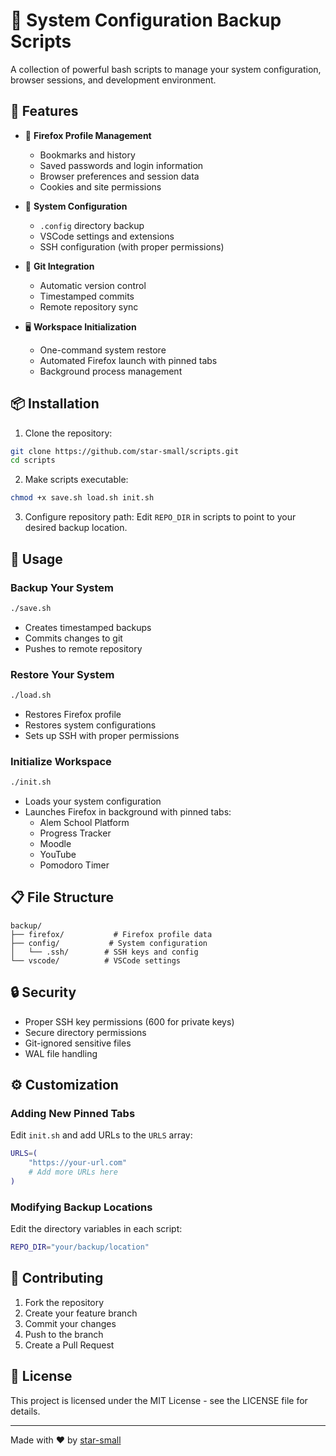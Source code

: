 # 🚀 System Configuration Backup Scripts

A collection of powerful bash scripts to manage your system configuration, browser sessions, and development environment.

## 🌟 Features

- 🦊 **Firefox Profile Management**
  - Bookmarks and history
  - Saved passwords and login information
  - Browser preferences and session data
  - Cookies and site permissions

- 🔧 **System Configuration**
  - `.config` directory backup
  - VSCode settings and extensions
  - SSH configuration (with proper permissions)

- 💾 **Git Integration**
  - Automatic version control
  - Timestamped commits
  - Remote repository sync

- 🖥️ **Workspace Initialization**
  - One-command system restore
  - Automated Firefox launch with pinned tabs
  - Background process management

## 📦 Installation

1. Clone the repository:
```bash
git clone https://github.com/star-small/scripts.git
cd scripts
```

2. Make scripts executable:
```bash
chmod +x save.sh load.sh init.sh
```

3. Configure repository path:
Edit `REPO_DIR` in scripts to point to your desired backup location.

## 🚀 Usage

### Backup Your System
```bash
./save.sh
```
- Creates timestamped backups
- Commits changes to git
- Pushes to remote repository

### Restore Your System
```bash
./load.sh
```
- Restores Firefox profile
- Restores system configurations
- Sets up SSH with proper permissions

### Initialize Workspace
```bash
./init.sh
```
- Loads your system configuration
- Launches Firefox in background with pinned tabs:
  - Alem School Platform
  - Progress Tracker
  - Moodle
  - YouTube
  - Pomodoro Timer

## 📋 File Structure

```
backup/
├── firefox/           # Firefox profile data
├── config/           # System configuration
│   └── .ssh/        # SSH keys and config
└── vscode/          # VSCode settings
```

## 🔒 Security

- Proper SSH key permissions (600 for private keys)
- Secure directory permissions
- Git-ignored sensitive files
- WAL file handling

## ⚙️ Customization

### Adding New Pinned Tabs
Edit `init.sh` and add URLs to the `URLS` array:
```bash
URLS=(
    "https://your-url.com"
    # Add more URLs here
)
```

### Modifying Backup Locations
Edit the directory variables in each script:
```bash
REPO_DIR="your/backup/location"
```

## 🤝 Contributing

1. Fork the repository
2. Create your feature branch
3. Commit your changes
4. Push to the branch
5. Create a Pull Request

## 📝 License

This project is licensed under the MIT License - see the LICENSE file for details.

---
Made with ❤️ by [star-small](https://github.com/star-small)
